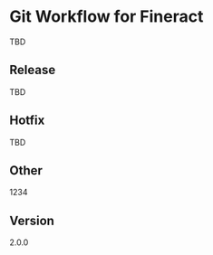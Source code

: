 # Git Workflow for Fineract

TBD

## Release

TBD

## Hotfix

TBD

## Other

1234

## Version

2.0.0
